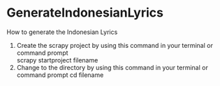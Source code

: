 # GenerateIndonesianLyrics
How to generate the Indonesian Lyrics
1. Create the scrapy project by using this command in your terminal or command prompt  
   scrapy startproject filename
2. Change to the directory by using this command in your terminal or command prompt
   cd filename 
 

